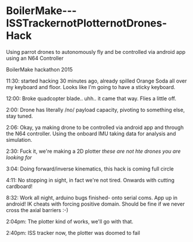 # BoilerMake---ISSTrackernotPlotternotDrones-Hack

Using parrot drones to autonomously fly and be controlled via android app using an N64 Controller

BoilerMake hackathon 2015

11:30: started hacking 30 minutes ago, already spilled Orange Soda all over my keyboard and floor. Looks like I'm going to have a sticky keyboard.

12:00: Broke quadcopter blade.. uhh.. it came that way. Flies a little off. 

2:00: Drone has literally /no/ payload capacity, pivoting to something else, stay tuned.

2:06: Okay, ya making drone to be controlled via android app and through the N64 controller. Using the onboard IMU taking data for analysis and simulation.

2:30: Fuck it, we're making a 2D plotter *these are not hte drones you are looking for*

3:04: Doing forward/inverse kinematics, this hack is coming full circle

4:11: No stopping in sight, in fact we're not tired. Onwards with cutting cardboard!

8:32: Work all night, arduino bugs finished- onto serial coms. App up in android! IK cheats with forcing positive domain. Should be fine if we never cross the axial barriers :-)

2:04pm: The plotter kind of works, we'll go with that. 

2:40pm: ISS tracker now, the plotter was doomed to fail
